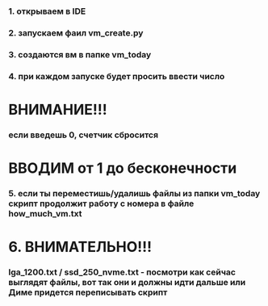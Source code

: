 ### 1. открываем в IDE
### 2. запускаем фаил vm_create.py
### 3. создаются вм в папке vm_today
### 4. при каждом запуске будет просить ввести число
# ВНИМАНИЕ!!!
### если введешь 0, счетчик сбросится
# ВВОДИМ от 1 до бесконечности
### 5. если ты переместишь/удалишь файлы из папки vm_today скрипт продолжит работу с номера в файле how_much_vm.txt
# 6. ВНИМАТЕЛЬНО!!!
### lga_1200.txt / ssd_250_nvme.txt - посмотри как сейчас выглядят файлы, вот так они и должны идти дальше или Диме придется переписывать скрипт
